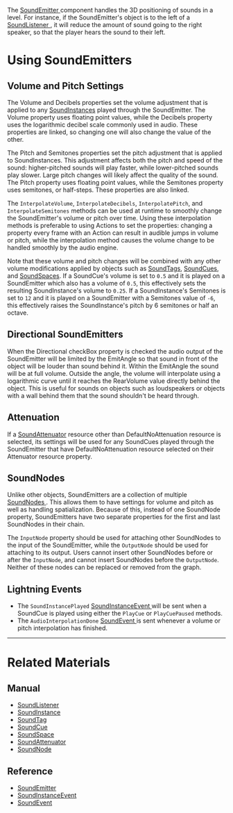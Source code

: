 The [ SoundEmitter ](https://plasmaengine.github.io/PlasmaDocs/Plasma1/C++/code_reference/class_reference/soundemitter.md) component handles the 3D positioning of sounds in a level. For instance, if the SoundEmitter's object is to the left of a [SoundListener ](https://plasmaengine.github.io/PlasmaDocs/Plasma1/Editor/audio/soundlistener.md), it will reduce the amount of sound going to the right speaker, so that the player hears the sound to their left. 

 # Using SoundEmitters


 ## Volume and Pitch Settings

The Volume  and Decibels  properties set the volume adjustment that is applied to any [SoundInstances](https://plasmaengine.github.io/PlasmaDocs/Plasma1/Editor/audio/soundinstance.md) played through the SoundEmitter. The Volume  property uses floating point values, while the Decibels  property uses the logarithmic decibel scale commonly used in audio. These properties are linked, so changing one will also change the value of the other. 

The Pitch  and Semitones  properties set the pitch adjustment that is applied to SoundInstances. This adjustment affects both the pitch and speed of the sound: higher-pitched sounds will play faster, while lower-pitched sounds play slower. Large pitch changes will likely affect the quality of the sound. The Pitch  property uses floating point values, while the Semitones  property uses semitones, or half-steps. These properties are also linked.

The `InterpolateVolume`, `InterpolateDecibels`, `InterpolatePitch`, and `InterpolateSemitones` methods can be used at runtime to smoothly change the SoundEmitter's volume or pitch over time. Using these interpolation methods is preferable to using Actions to set the properties: changing a property every frame with an Action can result in audible jumps in volume or pitch, while the interpolation method causes the volume change to be handled smoothly by the audio engine.

Note that these volume and pitch changes will be combined with any other volume modifications applied by objects such as [SoundTags](https://plasmaengine.github.io/PlasmaDocs/Plasma1/Editor/audio/soundtag.md), [SoundCues](https://plasmaengine.github.io/PlasmaDocs/Plasma1/Editor/audio/soundcue.md), and [SoundSpaces](https://plasmaengine.github.io/PlasmaDocs/Plasma1/Editor/audio/soundspace.md). If a SoundCue's volume is set to `0.5` and it is played on a SoundEmitter which also has a volume of `0.5`, this effectively sets the resulting SoundInstance's volume to `0.25`. If a SoundInstance's Semitones is set to `12` and it is played on a SoundEmitter with a Semitones value of `-6`, this effectively raises the SoundInstance's pitch by 6 semitones or half an octave. 

 ## Directional SoundEmitters



 When the Directional checkBox property is checked the audio output of the SoundEmitter will be limited by the EmitAngle  so that sound in front of the object will be louder than sound behind it. Within the EmitAngle   the sound will be at full volume. Outside the angle, the volume will interpolate using a logarithmic curve until it reaches the RearVolume  value directly behind the object. This is useful for sounds on objects such as loudspeakers or objects with a wall behind them that the sound shouldn't be heard through.


 ## Attenuation

If a [SoundAttenuator](https://plasmaengine.github.io/PlasmaDocs/Plasma1/Editor/audio/soundattenuator.md) resource other than DefaultNoAttenuation resource is selected, its settings will be used for any SoundCues played through the SoundEmitter that have DefaultNoAttenuation resource selected on their Attenuator resource property. 

 ## SoundNodes

Unlike other objects, SoundEmitters are a collection of multiple [SoundNodes ](https://plasmaengine.github.io/PlasmaDocs/Plasma1/Editor/audio/soundnode.md). This allows them to have settings for volume and pitch as well as handling spatialization. Because of this, instead of one SoundNode property, SoundEmitters have two separate properties for the first and last SoundNodes in their chain. 

The `InputNode` property should be used for attaching other SoundNodes to the input of the SoundEmitter, while the `OutputNode` should be used for attaching to its output. Users cannot insert other SoundNodes before or after the `InputNode`, and cannot insert SoundNodes before the `OutputNode`. Neither of these nodes can be replaced or removed from the graph.

 ##  Lightning Events

- The `SoundInstancePlayed` [ SoundInstanceEvent  ](https://plasmaengine.github.io/PlasmaDocs/Plasma1/C++/code_reference/class_reference/soundinstanceevent.md) will be sent when a SoundCue is played using either the `PlayCue` or `PlayCuePaused` methods. 
- The `AudioInterpolationDone` [ SoundEvent  ](https://plasmaengine.github.io/PlasmaDocs/Plasma1/C++/code_reference/class_reference/soundevent.md) is sent whenever a volume or pitch interpolation has finished.

---
 # Related Materials

 ## Manual

- [SoundListener ](https://plasmaengine.github.io/PlasmaDocs/Plasma1/Editor/audio/soundlistener.md)
- [SoundInstance ](https://plasmaengine.github.io/PlasmaDocs/Plasma1/Editor/audio/soundinstance.md)
- [SoundTag ](https://plasmaengine.github.io/PlasmaDocs/Plasma1/Editor/audio/soundtag.md)
- [SoundCue ](https://plasmaengine.github.io/PlasmaDocs/Plasma1/Editor/audio/soundcue.md)
- [SoundSpace ](https://plasmaengine.github.io/PlasmaDocs/Plasma1/Editor/audio/soundspace.md)
- [SoundAttenuator ](https://plasmaengine.github.io/PlasmaDocs/Plasma1/Editor/audio/soundattenuator.md)
- [SoundNode ](https://plasmaengine.github.io/PlasmaDocs/Plasma1/Editor/audio/soundnode.md)

 ## Reference

- [ SoundEmitter ](https://plasmaengine.github.io/PlasmaDocs/Plasma1/C++/code_reference/class_reference/soundemitter.md)
- [ SoundInstanceEvent  ](https://plasmaengine.github.io/PlasmaDocs/Plasma1/C++/code_reference/class_reference/soundinstanceevent.md) 
- [ SoundEvent  ](https://plasmaengine.github.io/PlasmaDocs/Plasma1/C++/code_reference/class_reference/soundevent.md)  

 